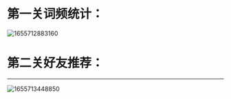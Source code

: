 # 第一关词频统计：
![1655712883160](https://user-images.githubusercontent.com/68007558/174556484-9802e83f-edd3-4c2f-92b2-c98f3fa2a770.png)

# 第二关好友推荐：
--- 

![1655713448850](https://user-images.githubusercontent.com/68007558/174558340-739b0fd4-c5e2-4afe-a35a-5ad5142d26a9.png)
